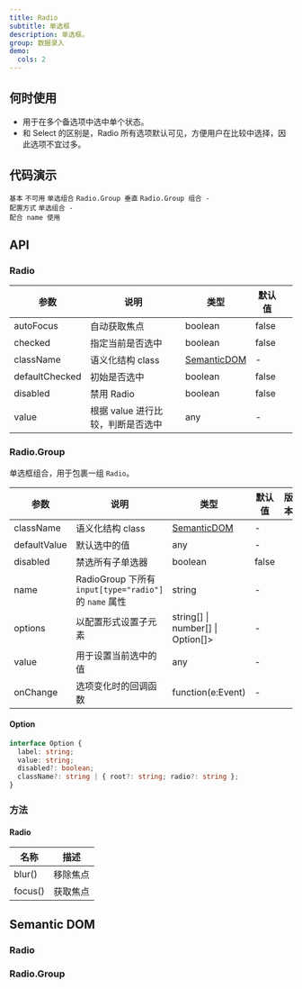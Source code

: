 ```yaml
---
title: Radio
subtitle: 单选框
description: 单选框。
group: 数据录入
demo:
  cols: 2
---
```


## 何时使用

- 用于在多个备选项中选中单个状态。
- 和 Select 的区别是，Radio 所有选项默认可见，方便用户在比较中选择，因此选项不宜过多。

## 代码演示

<!-- prettier-ignore-start -->

<code src="./demo/basic.tsx">基本</code>
<code src="./demo/disabled.tsx">不可用</code>
<code src="./demo/radiogroup.tsx">单选组合</code>
<code src="./demo/radiogroup-more.tsx">Radio.Group 垂直</code>
<code src="./demo/radiogroup-options.tsx">Radio.Group 组合 - 配置方式</code>
<code src="./demo/radiogroup-with-name.tsx">单选组合 - 配合 name 使用</code>

<!-- prettier-ignore-end -->

## API

### Radio

<!-- prettier-ignore -->
|参数|说明|类型|默认值||
|---|---|---|---|---|
|autoFocus|自动获取焦点|boolean|false||
|checked|指定当前是否选中|boolean|false||
|className|语义化结构 class|[SemanticDOM](#radio-2)|-||
|defaultChecked|初始是否选中|boolean|false||
|disabled|禁用 Radio|boolean|false||
|value|根据 value 进行比较，判断是否选中|any|-||

### Radio.Group

单选框组合，用于包裹一组 `Radio`。

<!-- prettier-ignore -->
|参数|说明|类型|默认值|版本||
|---|---|---|---|---|---|
|className|语义化结构 class|[SemanticDOM](#radiogroup-1)|-|||
|defaultValue|默认选中的值|any|-|||
|disabled|禁选所有子单选器|boolean|false|||
|name|RadioGroup 下所有 `input[type="radio"]` 的 `name` 属性|string|-|||
|options|以配置形式设置子元素|string\[] \| number\[] \| Option\[]>|-|||
|value|用于设置当前选中的值|any|-|||
|onChange|选项变化时的回调函数|function(e:Event)|-|||

#### Option

```typescript
interface Option {
  label: string;
  value: string;
  disabled?: boolean;
  className?: string | { root?: string; radio?: string };
}
```

### 方法

#### Radio

| 名称    | 描述     |
| ------- | -------- |
| blur()  | 移除焦点 |
| focus() | 获取焦点 |

## Semantic DOM

### Radio

<code src="./demo/_semantic_basic.tsx" simplify></code>

### Radio.Group

<code src="./demo/_semantic_group.tsx" simplify></code>
